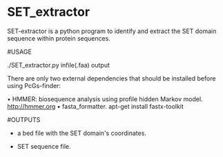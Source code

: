 # SET_extractor

SET-extractor is a python program to identify and extract the SET domain sequence within protein sequences.

#USAGE

./SET_extractor.py infile(.faa) output



There are only two external dependencies that should be installed before using PcGs-finder:

• HMMER: biosequence analysis using profile hidden Markov model.
  http://hmmer.org 
• fasta_formatter.
   apt-get install fastx-toolkit
   
   
   #OUTPUTS
   - a bed file with the SET domain's coordinates.
   
   - SET sequence file.
